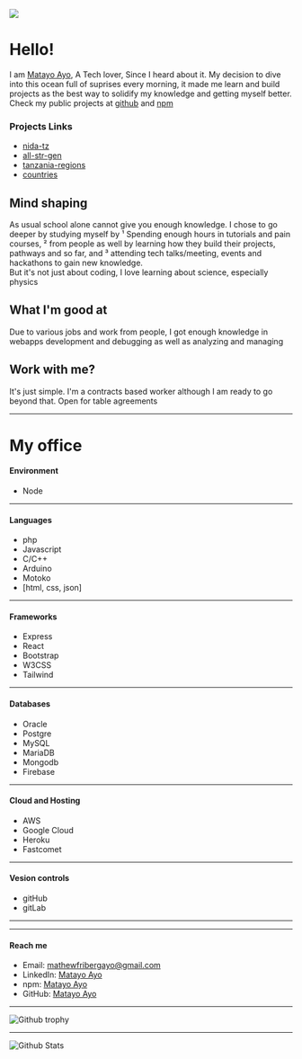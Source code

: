 ![](https://komarev.com/ghpvc/?username=matayo-ayo)

# Hello!
I am [Matayo Ayo](https://github.com/matayo-ayo), A Tech lover, Since I heard about it. My decision to dive into this ocean full of suprises every morning, it made me learn and build projects as the best way to solidify my knowledge and getting myself better.<br>
Check my public projects at [github](https://github.com/matayo-ayo) and [npm](https://www.npmjs.com/~matayo-ayo)

### Projects Links
- [nida-tz](https://matayo-ayo.github.io/nida-tz/)
- [all-str-gen](https://matayo-ayo.github.io/all-str-gen/)
- [tanzania-regions](https://matayo-ayo.github.io/regions/tanzania/)
- [countries](https://matayo-ayo.github.io/countries/)

## Mind shaping
As usual school alone cannot give you enough knowledge. I chose to go deeper by studying myself by ¹ Spending enough hours in tutorials and pain courses, ² from people as well by learning how they build their projects, pathways and so far, and ³ attending tech talks/meeting, events and hackathons to gain new knowledge.<br>
But it's not just about coding, I love learning about science, especially physics

## What I'm good at
Due to various jobs and work from people, I got enough knowledge in webapps development and debugging as well as analyzing and managing 

## Work with me?
It's just simple. I'm a contracts based worker although I am ready to go beyond that. Open for table agreements

---

# My office

#### Environment
- Node

---

#### Languages
- php
- Javascript
- C/C++
- Arduino
- Motoko
- [html, css, json]

---

#### Frameworks
- Express
- React
- Bootstrap
- W3CSS
- Tailwind

---

#### Databases
- Oracle
- Postgre
- MySQL
- MariaDB
- Mongodb
- Firebase

---

#### Cloud and Hosting
- AWS
- Google Cloud
- Heroku
- Fastcomet

---

#### Vesion controls
- gitHub
- gitLab

---
---

#### Reach me
- Email: mathewfribergayo@gmail.com
- LinkedIn: [Matayo Ayo](https://www.linkedin.com/in/matayoayo)
- npm: [Matayo Ayo](https://www.npmjs.com/~matayo-ayo)
- GitHub: [Matayo Ayo](https://github.com/matayo-ayo/)

---

![Github trophy](https://github-profile-trophy.vercel.app/?username=matayo-ayo&theme=matrix&margin-w=30&margin-h=15&column=4)

---

![Github Stats](https://github-readme-stats.vercel.app/api?username=matayo-ayo&count_private=true&show_icons=true&theme=merko)
